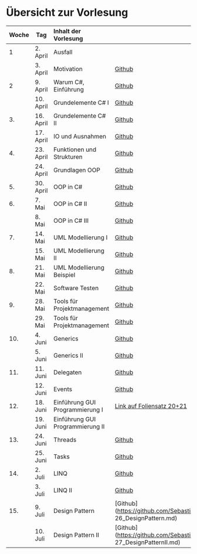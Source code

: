 # Übersicht zur Vorlesung

| Woche | Tag       | Inhalt der Vorlesung             |                                                                                             |                                                                                                                                                |
|:----- | --------- |:-------------------------------- | ------------------------------------------------------------------------------------------- | ---------------------------------------------------------------------------------------------------------------------------------------------- |
| 1     | 2. April  | Ausfall                          |                                                                                             |                                                                                                                                                |
|       | 3. April  | Motivation                       | [Github](https://github.com/SebastianZug/CsharpCourse/blob/master/00_Einfuehrung.md)           | [LiaScript](https://liascript.github.io/course/?https://raw.githubusercontent.com/SebastianZug/CsharpCourse/master/00_Einfuehrung.md#1)           |
| 2     | 9. April  | Warum C#, Einführung             | [Github](https://github.com/SebastianZug/CsharpCourse/blob/master/01_EinordnungCsharp.md)      | [LiaScript](https://liascript.github.io/course/?https://raw.githubusercontent.com/SebastianZug/CsharpCourse/master/01_EinordnungCsharp.md#1)      |
|       | 10. April | Grundelemente  C# I              | [Github](https://github.com/SebastianZug/CsharpCourse/blob/master/02_ElementeI.md)             | [LiaScript](https://liascript.github.io/course/?https://raw.githubusercontent.com/SebastianZug/CsharpCourse/master/02_ElementeI.md#1)             |
| 3.    | 16. April | Grundelemente  C# II             | [Github](https://github.com/SebastianZug/CsharpCourse/blob/master/03_ElementeII.md)            | [LiaScript](https://liascript.github.io/course/?https://raw.githubusercontent.com/SebastianZug/CsharpCourse/master/03_ElementeII.md#1)            |
|       | 17. April | IO und Ausnahmen                 | [Github](https://github.com/SebastianZug/CsharpCourse/blob/master/04_IO_Ausnahmebehandlung.md) | [LiaScript](https://liascript.github.io/course/?https://raw.githubusercontent.com/SebastianZug/CsharpCourse/master/04_IO_Ausnahmebehandlung.md#1) |
| 4.    | 23. April | Funktionen und Strukturen        | [Github](https://github.com/SebastianZug/CsharpCourse/blob/master/05_FunktionenStrukturen.md)  | [LiaScript](https://liascript.github.io/course/?https://raw.githubusercontent.com/SebastianZug/CsharpCourse/master/05_FunktionenStrukturen.md#1)  |
|       | 24. April | Grundlagen OOP                   | [Github](https://github.com/SebastianZug/CsharpCourse/blob/master/06_OOP_Konzepte.md)          | [LiaScript](https://liascript.github.io/course/?https://raw.githubusercontent.com/SebastianZug/CsharpCourse/master/06_OOP_Konzepte.md#1)          |
| 5.    | 30. April | OOP in C#                        | [Github](https://github.com/SebastianZug/CsharpCourse/blob/master/07_OOP_Csharp.md)            | [LiaScript](https://liascript.github.io/course/?https://raw.githubusercontent.com/SebastianZug/CsharpCourse/master/07_OOP_Csharp.md#1)            |
| 6.    | 7. Mai    | OOP in C# II                     | [Github](https://github.com/SebastianZug/CsharpCourse/blob/master/08_OOP_CsharpI.md)           | [LiaScript](https://liascript.github.io/course/?https://raw.githubusercontent.com/SebastianZug/CsharpCourse/master/08_OOP_CsharpI.md#1)           |
|       | 8. Mai    | OOP in C# III                    | [Github](https://github.com/SebastianZug/CsharpCourse/blob/master/09_OOP_CsharpII.md)          | [LiaScript](https://liascript.github.io/course/?https://raw.githubusercontent.com/SebastianZug/CsharpCourse/master/09_OOP_CsharpII.md#1)          |
| 7.    | 14. Mai   | UML Modellierung  I              | [Github](https://github.com/SebastianZug/CsharpCourse/blob/master/10_UMLI.md)                  | [LiaScript](https://liascript.github.io/course/?https://raw.githubusercontent.com/SebastianZug/CsharpCourse/master/10_UMLI.md#1)                  |
|       | 15. Mai   | UML Modellierung II              | [Github](https://github.com/SebastianZug/CsharpCourse/blob/master/11_UMLII.md)                 | [LiaScript](https://liascript.github.io/course/?https://raw.githubusercontent.com/SebastianZug/CsharpCourse/master/11_UMLII.md#1)                 |
| 8.    | 21. Mai   | UML Modellierung Beispiel        | [Github](https://github.com/SebastianZug/CsharpCourse/blob/master/12_UMLIII.md)                | [LiaScript](https://liascript.github.io/course/?https://raw.githubusercontent.com/SebastianZug/CsharpCourse/master/12_UMLIII.md#1)                |
|       | 22. Mai   | Software Testen                  | [Github](https://github.com/SebastianZug/CsharpCourse/blob/master/13_Testen.md)                | [LiaScript](https://liascript.github.io/course/?https://raw.githubusercontent.com/SebastianZug/CsharpCourse/master/13_Testen.md#1)                |
| 9.    | 28. Mai   | Tools für Projektmanagement      | [Github](https://github.com/SebastianZug/CsharpCourse/blob/master/14_Tools.md)                 | [LiaScript](https://liascript.github.io/course/?https://raw.githubusercontent.com/SebastianZug/CsharpCourse/master/14_Tools.md#1)                 |
|       | 29. Mai   | Tools für Projektmanagement      | [Github](https://github.com/SebastianZug/CsharpCourse/blob/master/15_ToolsII.md)               | [LiaScript](https://liascript.github.io/course/?https://raw.githubusercontent.com/SebastianZug/CsharpCourse/master/15_ToolsII.md#1)               |
| 10.   | 4. Juni   | Generics                         | [Github](https://github.com/SebastianZug/CsharpCourse/blob/master/16_Generics.md)              | [LiaScript](https://liascript.github.io/course/?https://raw.githubusercontent.com/SebastianZug/CsharpCourse/master/16_Generics.md#1)              |
|       | 5. Juni   | Generics II                      | [Github](https://github.com/SebastianZug/CsharpCourse/blob/master/17_GenericsII.md)            | [LiaScript](https://liascript.github.io/course/?https://raw.githubusercontent.com/SebastianZug/CsharpCourse/master/17_GenericsII.md#1)            |
| 11.   | 11. Juni  | Delegaten                        | [Github](https://github.com/SebastianZug/CsharpCourse/blob/master/18_Delegaten.md)             | [LiaScript](https://liascript.github.io/course/?https://raw.githubusercontent.com/SebastianZug/CsharpCourse/master/18_Delegaten.md#1)             |
|       | 12. Juni  | Events                           | [Github](https://github.com/SebastianZug/CsharpCourse/blob/master/19_Events.md)                | [LiaScript](https://liascript.github.io/course/?https://raw.githubusercontent.com/SebastianZug/CsharpCourse/master/19_Events.md#1)                |
| 12.   | 18. Juni  | Einführung GUI Programmierung I  |  [Link auf Foliensatz 20+21](https://github.com/SebastianZug/CsharpCourse/blob/master/20%2B21_WindowsForms.pdf)                                                                                           |                                                                                                                                                |
|       | 19. Juni  | Einführung GUI Programmierung II |                                                                                             |                                                                                                                                                |
| 13.   | 24. Juni  | Threads                          | [Github](https://github.com/SebastianZug/CsharpCourse/blob/master/22_Threads.md)                | [LiaScript](https://liascript.github.io/course/?https://raw.githubusercontent.com/SebastianZug/CsharpCourse/master/22_Threads.md#1)                |
|       | 25. Juni  | Tasks                            | [Github](https://github.com/SebastianZug/CsharpCourse/blob/master/23_Tasks.md)                | [LiaScript](https://liascript.github.io/course/?https://raw.githubusercontent.com/SebastianZug/CsharpCourse/master/23_Tasks.md#1)                |
| 14.   | 2. Juli   | LINQ                            | [Github](https://github.com/SebastianZug/CsharpCourse/blob/master/24_LINQ.md)                | [LiaScript](https://liascript.github.io/course/?https://raw.githubusercontent.com/SebastianZug/CsharpCourse/master/24_LINQ.md#1)                 |
|       | 3. Juli   | LINQ II                       | [Github](https://github.com/SebastianZug/CsharpCourse/blob/master/25_LINQII.md)                | [LiaScript](https://liascript.github.io/course/?https://raw.githubusercontent.com/SebastianZug/CsharpCourse/master/25_LINQII.md#1)                 |
| 15.   | 9. Juli   | Design Pattern                 | [Github](https://github.com/SebastianZug/CsharpCourse/blob/master/ 	26_DesignPattern.md)                | [LiaScript](https://liascript.github.io/course/?https://raw.githubusercontent.com/SebastianZug/CsharpCourse/master/26_DesignPattern.md#1)                 |
|       | 10. Juli  | Design Pattern II                 | [Github](https://github.com/SebastianZug/CsharpCourse/blob/master/ 	27_DesignPatternII.md)                | [LiaScript](https://liascript.github.io/course/?https://raw.githubusercontent.com/SebastianZug/CsharpCourse/master/27_DesignPatternII.md#1)                 |
